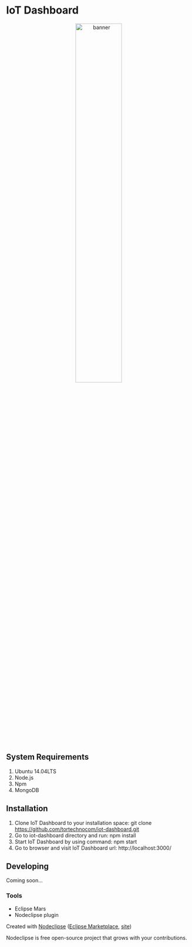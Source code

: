 
# IoT Dashboard
<p align="center">
<a href="#"><img src="https://raw.githubusercontent.com/tortechnocom/iot-dashboard/master/public/img/IoTDashboard.png" alt="banner" width="50%" style="max-width:50%;"></a>
</p>


## System Requirements
1. Ubuntu 14.04LTS
2. Node.js
3. Npm
4. MongoDB

## Installation
1. Clone IoT Dashboard to your installation space: git clone https://github.com/tortechnocom/iot-dashboard.git
2. Go to iot-dashboard directory and run: npm install
3. Start IoT Dashboard by using command: npm start
4. Go to browser and visit IoT Dashboard url: http://localhost:3000/

## Developing
Coming soon...

### Tools
- Eclipse Mars
- Nodeclipse plugin

Created with [Nodeclipse](https://github.com/Nodeclipse/nodeclipse-1)
 ([Eclipse Marketplace](http://marketplace.eclipse.org/content/nodeclipse), [site](http://www.nodeclipse.org))

Nodeclipse is free open-source project that grows with your contributions.
